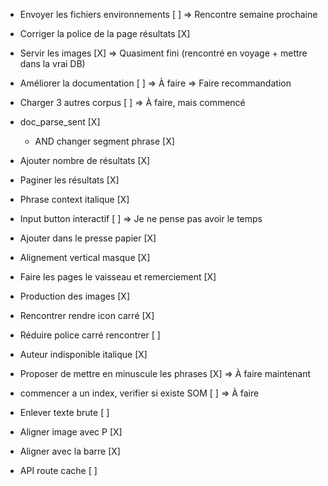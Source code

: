 - Envoyer les fichiers environnements [ ] => Rencontre semaine prochaine
- Corriger la police de la page résultats [X]


- Servir les images [X] => Quasiment fini (rencontré en voyage + mettre dans la vrai DB)
- Améliorer la documentation [ ] => À faire => Faire recommandation
- Charger 3 autres corpus [ ] => À faire, mais commencé



- doc_parse_sent [X]
  - AND changer segment phrase [X]
- Ajouter nombre de résultats [X]
- Paginer les résultats [X]
- Phrase context italique [X]
- Input button interactif [ ] => Je ne pense pas avoir le temps
- Ajouter dans le presse papier [X]
- Alignement vertical masque [X]

- Faire les pages le vaisseau et remerciement [X]
- Production des images [X]
- Rencontrer rendre icon carré [X]
- Réduire police carré rencontrer [ ]
- Auteur indisponible italique [X]


- Proposer de mettre en minuscule les phrases [X] => À faire maintenant
- commencer a un index, verifier si existe SOM [ ] => À faire
- Enlever texte brute [ ]
- Aligner image avec P [X]
- Aligner avec la barre [X]
- API route cache [ ]